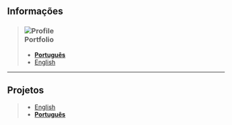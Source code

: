 
## Informações 

> ### ![Profile](https://fcasfs-of.cloud-fs.net/Icon/info.png) <br/> **Portfolio**
> - [**Português**](https://fcasfs-of.cloud-fs.net/info-profile/)
> - [English](https://fcasfs-of.cloud-fs.net/info-profile-en/)


<hr/>

## **Projetos**

> -  [English](https://fcasfs-of.cloud-fs.net/projects)
> -  [**Português**](https://fcasfs-of.cloud-fs.net/projects-pt)


<br/><br/>
